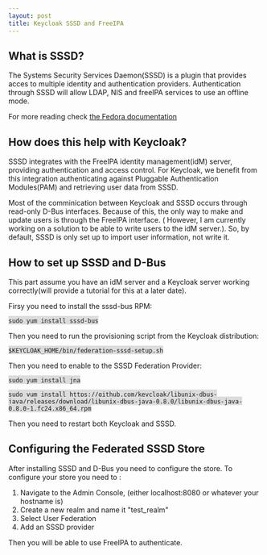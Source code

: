 ```yaml
---
layout: post
title: Keycloak SSSD and FreeIPA 
---
```


## What is SSSD?

The Systems Security Services Daemon(SSSD) is a plugin that provides acces to multiple identity and authentication providers. 
Authentication through SSSD will allow LDAP, NIS and freeIPA services to use an offline mode. 

For more reading check [the Fedora documentation](https://fedoraproject.org/wiki/Features/SSSD)

## How does this help with Keycloak?
SSSD integrates with the FreeIPA identity management(idM) server, providing authentication and access control. For Keycloak, we benefit from this integration
authenticating against Pluggable Authentication Modules(PAM) and retrieving user data from SSSD. 

Most of the comminication between Keycloak and SSSD occurs through read-only D-Bus interfaces. Because of this, the only way to make and
update users is through the FreeIPA interface. ( However, I am currently working on a solution to be able to write users to the idM server.). So, by default, 
SSSD is only set up to import user information, not write it. 

## How to set up SSSD and D-Bus

This part assume you have an idM server and a Keycloak server working correctly(will provide a tutorial for this at a later date). 

Firsy you need to install the sssd-bus RPM:

<span style="background-color: #DCDCDC">`sudo yum install sssd-bus`</span>

Then you need to run the provisioning script from the Keycloak distribution:

<span style="background-color: #DCDCDC">`$KEYCLOAK_HOME/bin/federation-sssd-setup.sh`</span>

Then you need to enable to the SSSD Federation Provider:

<span style="background-color: #DCDCDC">`sudo yum install jna`</span>

<span style="background-color: #DCDCDC">`sudo yum install https://github.com/keycloak/libunix-dbus-java/releases/download/libunix-dbus-java-0.8.0/libunix-dbus-java-0.8.0-1.fc24.x86_64.rpm`</span>

Then you need to restart both Keycloak and SSSD.

## Configuring the Federated SSSD Store

After installing SSSD and D-Bus you need to configure the store. To configure your store you need to :
1. Navigate to the Admin Console, (either localhost:8080 or whatever your hostname is)
2. Create a new realm and name it "test_realm"
2. Select User Federation
3. Add an SSSD provider

Then you will be able to use FreeIPA to authenticate.

